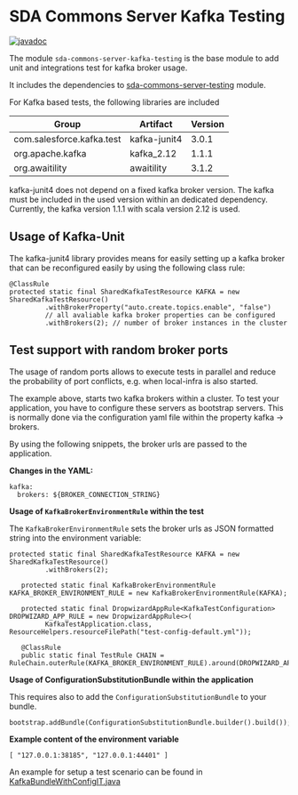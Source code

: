 # SDA Commons Server Kafka Testing

[![javadoc](https://javadoc.io/badge2/org.sdase.commons/sda-commons-server-kafka-testing/javadoc.svg)](https://javadoc.io/doc/org.sdase.commons/sda-commons-server-kafka-testing)

The module `sda-commons-server-kafka-testing` is the base module to add unit and integrations test for kafka broker usage.

It includes the dependencies to [sda-commons-server-testing](../sda-commons-server-testing/README.md) module.

For Kafka based tests, the following libraries are included

| Group            | Artifact           | Version |
|------------------|--------------------|---------|
| com.salesforce.kafka.test | kafka-junit4 | 3.0.1 |
| org.apache.kafka | kafka_2.12 | 1.1.1|
| org.awaitility | awaitility | 3.1.2 |

kafka-junit4 does not depend on a fixed kafka broker version. The kafka must be included in the used version within an dedicated dependency.
Currently, the kafka version 1.1.1 with scala version 2.12 is used.

## Usage of Kafka-Unit
The kafka-junit4 library provides means for easily setting up a kafka broker that can be reconfigured easily by using the following class rule:
```
@ClassRule
protected static final SharedKafkaTestResource KAFKA = new SharedKafkaTestResource()
         .withBrokerProperty("auto.create.topics.enable", "false")
         // all avaliable kafka broker properties can be configured
         .withBrokers(2); // number of broker instances in the cluster
```

## Test support with random broker ports
The usage of random ports allows to execute tests in parallel and reduce the probability of port conflicts, e.g. when local-infra is also started.  

The example above, starts two kafka brokers within a cluster. To test your application, you have to configure these servers as 
bootstrap servers. This is normally done via the configuration yaml file within the property kafka -> brokers.

By using the following snippets, the broker urls are passed to the application.  

**Changes in the YAML:**
```
kafka:
  brokers: ${BROKER_CONNECTION_STRING} 
```

**Usage of `KafkaBrokerEnvironmentRule` within the test**

The `KafkaBrokerEnvironmentRule` sets the broker urls as JSON formatted string into the environment variable:
```
protected static final SharedKafkaTestResource KAFKA = new SharedKafkaTestResource()
         .withBrokers(2);

   protected static final KafkaBrokerEnvironmentRule KAFKA_BROKER_ENVIRONMENT_RULE = new KafkaBrokerEnvironmentRule(KAFKA);

   protected static final DropwizardAppRule<KafkaTestConfiguration> DROPWIZARD_APP_RULE = new DropwizardAppRule<>(
         KafkaTestApplication.class, ResourceHelpers.resourceFilePath("test-config-default.yml"));

   @ClassRule
   public static final TestRule CHAIN = RuleChain.outerRule(KAFKA_BROKER_ENVIRONMENT_RULE).around(DROPWIZARD_APP_RULE); 
```

**Usage of ConfigurationSubstitutionBundle within the application**

This requires also to add the `ConfigurationSubstitutionBundle` to your bundle.
```
bootstrap.addBundle(ConfigurationSubstitutionBundle.builder().build()); 
```

**Example content of the environment variable**
```
[ "127.0.0.1:38185", "127.0.0.1:44401" ]
```
An example for setup a test scenario can be found in [KafkaBundleWithConfigIT.java](./../sda-commons-server-kafka/src/test/java/org/sdase/commons/server/kafka/KafkaBundleWithConfigIT.java)